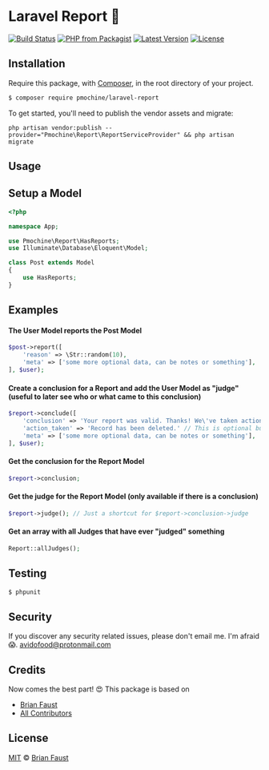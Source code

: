 # Laravel Report 📢

[![Build Status](https://img.shields.io/travis/pmochine/Laravel-Report/master.svg?style=flat-square)](https://travis-ci.org/pmochine/Laravel-Report)
[![PHP from Packagist](https://img.shields.io/packagist/php-v/pmochine/laravel-report.svg?style=flat-square)]()
[![Latest Version](https://img.shields.io/github/release/pmochine/Laravel-Report.svg?style=flat-square)](https://github.com/pmochine/Laravel-Report/releases)
[![License](https://img.shields.io/packagist/l/pmochine/Laravel-Report.svg?style=flat-square)](https://packagist.org/packages/pmochine/Laravel-Report)

## Installation

Require this package, with [Composer](https://getcomposer.org/), in the root directory of your project.

``` bash
$ composer require pmochine/laravel-report
```

To get started, you'll need to publish the vendor assets and migrate:

```
php artisan vendor:publish --provider="Pmochine\Report\ReportServiceProvider" && php artisan migrate
```

## Usage

## Setup a Model
``` php
<?php

namespace App;

use Pmochine\Report\HasReports;
use Illuminate\Database\Eloquent\Model;

class Post extends Model
{
    use HasReports;
}
```

## Examples

#### The User Model reports the Post Model
``` php
$post->report([
    'reason' => \Str::random(10),
    'meta' => ['some more optional data, can be notes or something'],
], $user);
```

#### Create a conclusion for a Report and add the User Model as "judge" (useful to later see who or what came to this conclusion)
``` php
$report->conclude([
    'conclusion' => 'Your report was valid. Thanks! We\'ve taken action and removed the entry.',
    'action_taken' => 'Record has been deleted.' // This is optional but can be useful to see what happend to the record
    'meta' => ['some more optional data, can be notes or something'],
], $user);
```

#### Get the conclusion for the Report Model
``` php
$report->conclusion;
```

#### Get the judge for the Report Model (only available if there is a conclusion)
``` php
$report->judge(); // Just a shortcut for $report->conclusion->judge
```

#### Get an array with all Judges that have ever "judged" something
``` php
Report::allJudges();
```

## Testing

``` bash
$ phpunit
```

## Security

If you discover any security related issues, please don't email me. I'm afraid 😱. avidofood@protonmail.com

## Credits

Now comes the best part! 😍
This package is based on

- [Brian Faust](https://github.com/faustbrian)
- [All Contributors](../../contributors)

## License

[MIT](LICENSE) © [Brian Faust](https://brianfaust.me)
